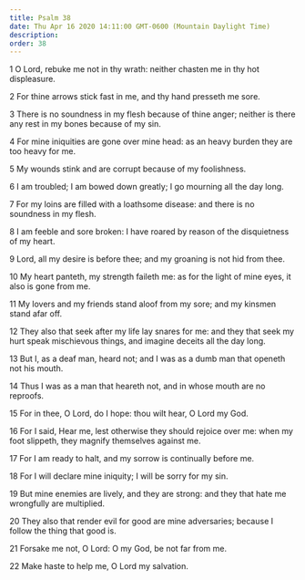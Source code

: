 ```yaml
---
title: Psalm 38
date: Thu Apr 16 2020 14:11:00 GMT-0600 (Mountain Daylight Time)
description: 
order: 38
---
```


<p>
  1 O Lord, rebuke me not in thy wrath: neither chasten me in thy hot
  displeasure.
</p>
<p>2 For thine arrows stick fast in me, and thy hand presseth me sore.</p>
<p>
  3 There is no soundness in my flesh because of thine anger; neither is there
  any rest in my bones because of my sin.
</p>
<p>
  4 For mine iniquities are gone over mine head: as an heavy burden they are too
  heavy for me.
</p>
<p>5 My wounds stink and are corrupt because of my foolishness.</p>
<p>6 I am troubled; I am bowed down greatly; I go mourning all the day long.</p>
<p>
  7 For my loins are filled with a loathsome disease: and there is no soundness
  in my flesh.
</p>
<p>
  8 I am feeble and sore broken: I have roared by reason of the disquietness of
  my heart.
</p>
<p>
  9 Lord, all my desire is before thee; and my groaning is not hid from thee.
</p>
<p>
  10 My heart panteth, my strength faileth me: as for the light of mine eyes, it
  also is gone from me.
</p>
<p>
  11 My lovers and my friends stand aloof from my sore; and my kinsmen stand
  afar off.
</p>
<p>
  12 They also that seek after my life lay snares for me: and they that seek my
  hurt speak mischievous things, and imagine deceits all the day long.
</p>
<p>
  13 But I, as a deaf man, heard not; and I was as a dumb man that openeth not
  his mouth.
</p>
<p>
  14 Thus I was as a man that heareth not, and in whose mouth are no reproofs.
</p>
<p>15 For in thee, O Lord, do I hope: thou wilt hear, O Lord my God.</p>
<p>
  16 For I said, Hear me, lest otherwise they should rejoice over me: when my
  foot slippeth, they magnify themselves against me.
</p>
<p>17 For I am ready to halt, and my sorrow is continually before me.</p>
<p>18 For I will declare mine iniquity; I will be sorry for my sin.</p>
<p>
  19 But mine enemies are lively, and they are strong: and they that hate me
  wrongfully are multiplied.
</p>
<p>
  20 They also that render evil for good are mine adversaries; because I follow
  the thing that good is.
</p>
<span></span>
<p>21 Forsake me not, O Lord: O my God, be not far from me.</p>
<p>22 Make haste to help me, O Lord my salvation.</p>
